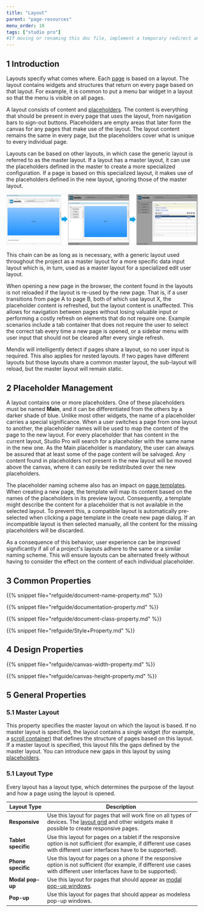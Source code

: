 ```yaml
---
title: "Layout"
parent: "page-resources"
menu_order: 10
tags: ["studio pro"]
#If moving or renaming this doc file, implement a temporary redirect and let the respective team know they should update the URL in the product. See Mapping to Products for more details.
---
```


## 1 Introduction

Layouts specify what comes where. Each [page](page) is based on a layout. The layout contains widgets and structures that return on every page based on that layout. For example, it is common to put a menu bar widget in a layout so that the menu is visible on all pages.

A layout consists of content and [placeholders](placeholder). The content is everything that should be present in every page that uses the layout, from navigation bars to sign-out buttons. Placeholders are empty areas that later form the canvas for any pages that make use of the layout. The layout content remains the same in every page, but the placeholders cover what is unique to every individual page. 

Layouts can be based on other layouts, in which case the generic layout is referred to as the master layout. If a layout has a master layout, it can use the placeholders defined in the master to create a more specialized configuration. If a page is based on this specialized layout, it makes use of the placeholders defined in the new layout, ignoring those of the master layout. 

![](attachments/16713875/16843991.png)

This chain can be as long as is necessary, with a generic layout used throughout the project  as a master layout for a more specific data input layout which is, in turn, used as a master layout for a specialized edit user layout. 

When opening a new page in the browser, the content found in the layouts is not reloaded if the layout is re-used by the new page. That is, if a user transitions from page A to page B, both of which use layout X, the placeholder content is refreshed, but the layout content is unaffected. This allows for navigation between pages without losing valuable input or performing a costly refresh on elements that do not require one. Example scenarios include a tab container that does not require the user to select the correct tab every time a new page is opened, or a sidebar menu with user input that should not be cleared after every single refresh. 

Mendix will intelligently detect if pages share a layout, so no user input is required. This also applies for nested layouts. If two pages have different layouts but those layouts share a common master layout, the sub-layout will reload, but the master layout will remain static. 

## 2 Placeholder Management<a name="phm"></a>

A layout contains one or more placeholders. One of these placeholders must be named **Main**, and it can be differentiated from the others by a darker shade of blue. Unlike most other widgets, the name of a placeholder carries a special significance. When a user switches a page from one layout to another, the placeholder names will be used to map the content of the page to the new layout. For every placeholder that has content in the current layout, Studio Pro will search for a placeholder with the same name in the new one. As the Main placeholder is mandatory, the user can always be assured that at least some of the page content will be salvaged. Any content found in placeholders not present in the new layout will be moved above the canvas, where it can easily be redistributed over the new placeholders.

The placeholder naming scheme also has an impact on [page templates](page-templates). When creating a new page, the template will map its content based on the names of the placeholders in its preview layout. Consequently, a template might describe the content for a placeholder that is not available in the selected layout. To prevent this, a compatible layout is automatically pre-selected when clicking a page template in the create new page dialog. If an incompatible layout is then selected manually, all the content for the missing placeholders will be discarded. 

As a consequence of this behavior, user experience can be improved significantly if all of a project's layouts adhere to the same or a similar naming scheme. This will ensure layouts can be alternated freely without having to consider the effect on the content of each individual placeholder. 

## 3 Common Properties

{{% snippet file="refguide/document-name-property.md" %}}

{{% snippet file="refguide/documentation-property.md" %}}

{{% snippet file="refguide/document-class-property.md" %}}

{{% snippet file="refguide/Style+Property.md" %}}

## 4 Design Properties

{{% snippet file="refguide/canvas-width-property.md" %}}

{{% snippet file="refguide/canvas-height-property.md" %}}

## 5 General Properties

### 5.1 Master Layout

This property specifies the master layout on which the layout is based. If no master layout is specified, the layout contains a single widget (for example, a [scroll container](scroll-container)) that defines the structure of pages based on this layout. If a master layout is specified, this layout fills the gaps defined by the master layout. You can introduce new gaps in this layout by using [placeholders](placeholder).

### 5.1 Layout Type<a name="layout-type"></a>

Every layout has a layout type, which determines the purpose of the layout and how a page using the layout is opened.

| Layout Type | Description |
| --- | --- |
| **Responsive** | Use this layout for pages that will work fine on all types of devices. The [layout grid](layout-grid) and other widgets make it possible to create responsive pages. |
| **Tablet specific** | Use this layout for pages on a tablet if the responsive option is not sufficient (for example, if different use cases with different user interfaces have to be supported). |
| **Phone specific** | Use this layout for pages on a phone if the responsive option is not sufficient (for example, if different use cases with different user interfaces have to be supported). |
| **Modal pop-up** | Use this layout for pages that should appear as [modal pop-up windows](https://www.wikiwand.com/en/Modal_window). |
| **Pop-up** | Use this layout for pages that should appear as modeless pop-up windows. |

